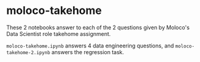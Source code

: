 # moloco-takehome

These 2 notebooks answer to each of the 2 questions given by Moloco's Data Scientist role takehome assignment.  

`moloco-takehome.ipynb` answers 4 data engineering questions, and `moloco-takehome-2.ipynb` answers the regression task.
